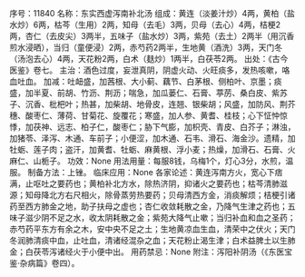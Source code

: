序号：11840
名称：东实西虚泻南补北汤
组成：黄连（淡姜汁炒）4两，黄柏（盐水炒）6两，枯芩（生用）2两，知母（去毛）3两，贝母（去心）4两，桔梗2两，杏仁（去皮尖）3两半，五味子（盐水炒）3两，紫苑（去土）2两半（用沉香煎水浸晒），当归（童便浸）2两，赤芍药2两半，生地黄（酒洗）3两，天门冬（汤泡去心）4两，天花粉2两，白术（麸炒）1两半，白茯苓2两。
出处：《古今医鉴》卷七。
主治：酒色过度，妄泄真阴，阴虚火动、火旺痰多，发热咳嗽，咯血吐血。
加减：吐衄盛，加茜根、大小蓟、藕节、白茅根、侧柏叶、京墨；痰盛，加半夏、前胡、竹沥、荆沥；喘急，加瓜蒌仁、石膏、葶苈、桑白皮、紫苏子、沉香、枇杷叶；热甚，加柴胡、地骨皮，连翘、银柴胡；风盛，加防风、荆芥穗、酸枣仁、薄荷、甘菊花、旋覆花；寒盛，加人参、黄耆、桂枝；心下怔忡惊悸，加茯神、远志、柏子仁，酸枣仁；胁下气膨，加枳壳、青皮、白芥子；淋浊，加猪苓、泽泻、木通、车前子；小便涩，加木通、石韦、滑石、海金沙。遗精，加牡蛎、莲子肉；盗汗，加黄耆、牡蛎、麻黄根、浮小麦；热燥，加滑石、石膏、火麻仁、山栀子。
功效：None
用法用量：每服8钱，乌梅1个，灯心3分，水煎，温服。
制备方法：上锉。
临床应用：None
各家论述：黄连泻南方火，宽心下痞满，止呕吐之要药也；黄柏补北方水，除热济阴，抑诸火之要药也；枯芩清肺滋源；知母降北方右尺相火，除骨蒸劳热要药；贝母清西方金，消痰解烦；桔梗引诸药至西方肺金之地，助子扶母之虚也；杏仁收敛耗散之金，乃降气生津之药也；五味子滋少阴不足之水，收太阴耗散之金；紫苑大降气止嗽；当归补血和血之圣药；赤芍药平东方有余之木，安中央不足之土；生地黄凉血生血，清荣中之伏火；天门冬润肺清痰中血，止吐血，清诸经混杂之血；天花粉止渴生津；白术益脾土以生肺金；白茯苓泻诸经火于小便中出。
用药禁忌：None
附注：泻阳补阴汤（《东医宝鉴·杂病篇》卷四）。
